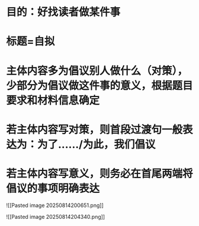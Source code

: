 # 目的：好找读者做某件事
# 标题=自拟
# 主体内容多为倡议别人做什么（对策），少部分为倡议做这件事的意义，根据题目要求和材料信息确定
# 若主体内容写对策，则首段过渡句一般表达为：为了....../为此，我们倡议
# 若主体内容写意义，则务必在首尾两端将倡议的事项明确表达
![[Pasted image 20250814200651.png]]

![[Pasted image 20250814204340.png]]


